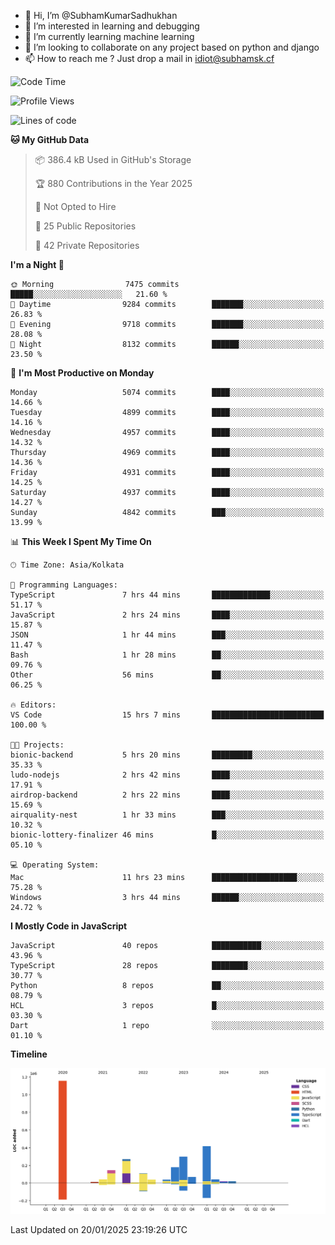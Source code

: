- 👋 Hi, I’m @SubhamKumarSadhukhan
- 👀 I’m interested in learning and debugging
- 🌱 I’m currently learning machine learning
- 💞️ I’m looking to collaborate on any project based on python and django
- 📫 How to reach me ?
      Just drop a mail in idiot@subhamsk.cf

<!---
SubhamKumarSadhukhan/SubhamKumarSadhukhan is a ✨ special ✨ repository because its `README.md` (this file) appears on your GitHub profile.
You can click the Preview link to take a look at your changes.
--->


<!--START_SECTION:waka-->
![Code Time](http://img.shields.io/badge/Code%20Time-2%2C720%20hrs%2033%20mins-blue)

![Profile Views](http://img.shields.io/badge/Profile%20Views-0-blue)

![Lines of code](https://img.shields.io/badge/From%20Hello%20World%20I%27ve%20Written-2.8%20million%20lines%20of%20code-blue)

**🐱 My GitHub Data** 

> 📦 386.4 kB Used in GitHub's Storage 
 > 
> 🏆 880 Contributions in the Year 2025
 > 
> 🚫 Not Opted to Hire
 > 
> 📜 25 Public Repositories 
 > 
> 🔑 42 Private Repositories 
 > 
**I'm a Night 🦉** 

```text
🌞 Morning                7475 commits        █████░░░░░░░░░░░░░░░░░░░░   21.60 % 
🌆 Daytime                9284 commits        ███████░░░░░░░░░░░░░░░░░░   26.83 % 
🌃 Evening                9718 commits        ███████░░░░░░░░░░░░░░░░░░   28.08 % 
🌙 Night                  8132 commits        ██████░░░░░░░░░░░░░░░░░░░   23.50 % 
```
📅 **I'm Most Productive on Monday** 

```text
Monday                   5074 commits        ████░░░░░░░░░░░░░░░░░░░░░   14.66 % 
Tuesday                  4899 commits        ████░░░░░░░░░░░░░░░░░░░░░   14.16 % 
Wednesday                4957 commits        ████░░░░░░░░░░░░░░░░░░░░░   14.32 % 
Thursday                 4969 commits        ████░░░░░░░░░░░░░░░░░░░░░   14.36 % 
Friday                   4931 commits        ████░░░░░░░░░░░░░░░░░░░░░   14.25 % 
Saturday                 4937 commits        ████░░░░░░░░░░░░░░░░░░░░░   14.27 % 
Sunday                   4842 commits        ███░░░░░░░░░░░░░░░░░░░░░░   13.99 % 
```


📊 **This Week I Spent My Time On** 

```text
🕑︎ Time Zone: Asia/Kolkata

💬 Programming Languages: 
TypeScript               7 hrs 44 mins       █████████████░░░░░░░░░░░░   51.17 % 
JavaScript               2 hrs 24 mins       ████░░░░░░░░░░░░░░░░░░░░░   15.87 % 
JSON                     1 hr 44 mins        ███░░░░░░░░░░░░░░░░░░░░░░   11.47 % 
Bash                     1 hr 28 mins        ██░░░░░░░░░░░░░░░░░░░░░░░   09.76 % 
Other                    56 mins             ██░░░░░░░░░░░░░░░░░░░░░░░   06.25 % 

🔥 Editors: 
VS Code                  15 hrs 7 mins       █████████████████████████   100.00 % 

🐱‍💻 Projects: 
bionic-backend           5 hrs 20 mins       █████████░░░░░░░░░░░░░░░░   35.33 % 
ludo-nodejs              2 hrs 42 mins       ████░░░░░░░░░░░░░░░░░░░░░   17.91 % 
airdrop-backend          2 hrs 22 mins       ████░░░░░░░░░░░░░░░░░░░░░   15.69 % 
airquality-nest          1 hr 33 mins        ███░░░░░░░░░░░░░░░░░░░░░░   10.32 % 
bionic-lottery-finalizer 46 mins             █░░░░░░░░░░░░░░░░░░░░░░░░   05.10 % 

💻 Operating System: 
Mac                      11 hrs 23 mins      ███████████████████░░░░░░   75.28 % 
Windows                  3 hrs 44 mins       ██████░░░░░░░░░░░░░░░░░░░   24.72 % 
```

**I Mostly Code in JavaScript** 

```text
JavaScript               40 repos            ███████████░░░░░░░░░░░░░░   43.96 % 
TypeScript               28 repos            ████████░░░░░░░░░░░░░░░░░   30.77 % 
Python                   8 repos             ██░░░░░░░░░░░░░░░░░░░░░░░   08.79 % 
HCL                      3 repos             █░░░░░░░░░░░░░░░░░░░░░░░░   03.30 % 
Dart                     1 repo              ░░░░░░░░░░░░░░░░░░░░░░░░░   01.10 % 
```



**Timeline**

![Lines of Code chart](https://raw.githubusercontent.com/SubhamKumarSadhukhan/SubhamKumarSadhukhan/main/assets/bar_graph.png)


 Last Updated on 20/01/2025 23:19:26 UTC
<!--END_SECTION:waka-->
